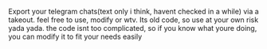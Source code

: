 Export your telegram chats(text only i think, havent checked in a while) via a takeout. feel free to use, modify or wtv. Its old code, so use at your own risk yada yada. the code isnt too complicated, so if you know what youre doing, you can modify it to fit your needs easily
